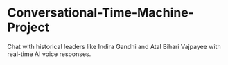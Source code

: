 # Conversational-Time-Machine-Project
Chat with historical leaders like Indira Gandhi and Atal Bihari Vajpayee with real-time AI voice responses.
